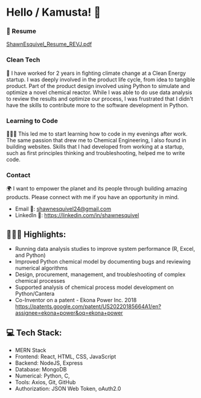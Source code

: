 # Hello / Kamusta! 👋 

### 📄 Resume
[ShawnEsquivel_Resume_REVJ.pdf](https://github.com/shawnesquivel/shawnesquivel/files/10024583/ShawnEsquivel_Resume_REVJ.pdf)

### Clean Tech
🌱 I have worked for 2 years in fighting climate change at a Clean Energy startup. I was deeply involved in the product life cycle, from idea to tangible product. Part of the product design involved using Python to simulate and optimize a novel chemical reactor. While I was able to do use data analysis to review the results and optimize our process, I was frustrated that I didn't have the skills to contribute more to the software development in Python.

### Learning to Code
👨🏽‍💻 This led me to start learning how to code in my evenings after work. The same passion that drew me to Chemical Engineering, I also found in building websites.  Skills that I had developed from working at a startup, such as first principles thinking and troubleshooting, helped me to write code. 

### Contact
🌍 I want to empower the planet and its people through building amazing products. Please connect with me if you have an opportunity in mind. 
- Email 📧: shawnesquivel24@gmail.com
- LinkedIn 🔗: https://linkedin.com/in/shawnesquivel

## 👨🏽‍💻 Highlights:
- Running data analysis studies to improve system performance (R, Excel, and Python)
- Improved Python chemical model by documenting bugs and reviewing numerical algorithms 
- Design, procurement, management, and troubleshooting of complex chemical processes
- Supported analysis of chemical process model development on Python/Cantera
- Co-Inventor on a patent - Ekona Power Inc. 2018  https://patents.google.com/patent/US20220185664A1/en?assignee=ekona+power&oq=ekona+power

## 💻 Tech Stack:
- MERN Stack 
- Frontend: React, HTML, CSS, JavaScript
- Backend: NodeJS, Express
- Database: MongoDB
- Numerical: Python, C, 
- Tools: Axios, Git, GitHub
- Authorization: JSON Web Token, oAuth2.0

